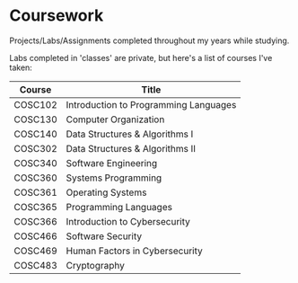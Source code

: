 # Coursework
Projects/Labs/Assignments completed throughout my years while studying.

Labs completed in 'classes' are private, but here's a list of courses I've taken:

| Course  | Title                                 |
|---------|---------------------------------------|
| COSC102 | Introduction to Programming Languages |
| COSC130 | Computer Organization                 |
| COSC140 | Data Structures & Algorithms I        |
| COSC302 | Data Structures & Algorithms II       |
| COSC340 | Software Engineering                  |
| COSC360 | Systems Programming                   |
| COSC361 | Operating Systems                     |
| COSC365 | Programming Languages                 |
| COSC366 | Introduction to Cybersecurity         |
| COSC466 | Software Security                     |
| COSC469 | Human Factors in Cybersecurity        |
| COSC483 | Cryptography                          |


